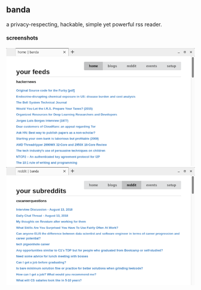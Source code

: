 ## banda

a privacy-respecting, hackable, simple yet powerful rss reader.

#### screenshots

![](static/img/1.png)
![](static/img/2.png)


